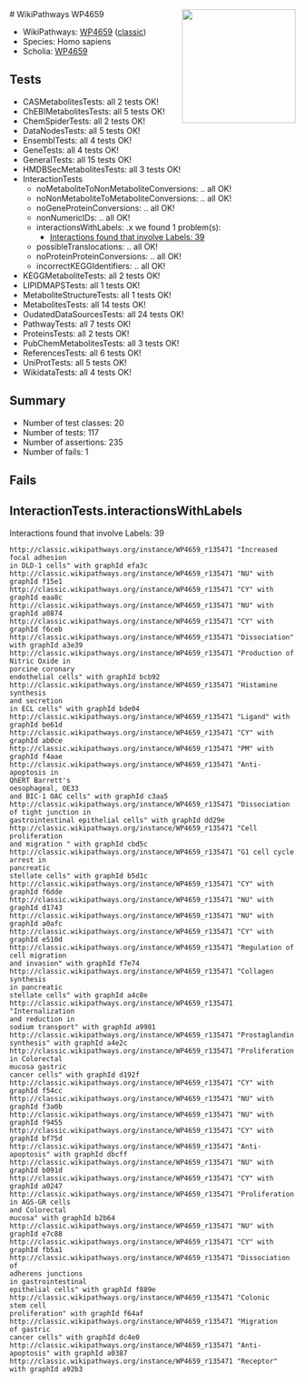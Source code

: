 <img style="float: right; width: 200px" src="https://upload.wikimedia.org/wikipedia/commons/thumb/8/83/Wplogo_with_text_500.png/640px-Wplogo_with_text_500.png" />
# WikiPathways WP4659

* WikiPathways: [WP4659](https://wikipathways.org/pathways/WP4659) ([classic](https://classic.wikipathways.org/instance/WP4659))
* Species: Homo sapiens
* Scholia: [WP4659](https://scholia.toolforge.org/wikipathways/WP4659)
## Tests
* CASMetabolitesTests: all 2 tests OK!
* ChEBIMetabolitesTests: all 5 tests OK!
* ChemSpiderTests: all 2 tests OK!
* DataNodesTests: all 5 tests OK!
* EnsemblTests: all 4 tests OK!
* GeneTests: all 4 tests OK!
* GeneralTests: all 15 tests OK!
* HMDBSecMetabolitesTests: all 3 tests OK!
* InteractionTests
    * noMetaboliteToNonMetaboliteConversions: .. all OK!
    * noNonMetaboliteToMetaboliteConversions: .. all OK!
    * noGeneProteinConversions: .. all OK!
    * nonNumericIDs: .. all OK!
    * interactionsWithLabels: .x we found 1 problem(s):
        * [Interactions found that involve Labels: 39](#fe97a8ff)
    * possibleTranslocations: .. all OK!
    * noProteinProteinConversions: .. all OK!
    * incorrectKEGGIdentifiers: .. all OK!
* KEGGMetaboliteTests: all 2 tests OK!
* LIPIDMAPSTests: all 1 tests OK!
* MetaboliteStructureTests: all 1 tests OK!
* MetabolitesTests: all 14 tests OK!
* OudatedDataSourcesTests: all 24 tests OK!
* PathwayTests: all 7 tests OK!
* ProteinsTests: all 2 tests OK!
* PubChemMetabolitesTests: all 3 tests OK!
* ReferencesTests: all 6 tests OK!
* UniProtTests: all 5 tests OK!
* WikidataTests: all 4 tests OK!


## Summary

* Number of test classes: 20
* Number of tests: 117
* Number of assertions: 235
* Number of fails: 1

## Fails

<a name="fe97a8ff" />

## InteractionTests.interactionsWithLabels

Interactions found that involve Labels: 39
```
http://classic.wikipathways.org/instance/WP4659_r135471 "Increased 
focal adhesion
in DLD-1 cells" with graphId efa3c
http://classic.wikipathways.org/instance/WP4659_r135471 "NU" with graphId f15e1
http://classic.wikipathways.org/instance/WP4659_r135471 "CY" with graphId eaa8c
http://classic.wikipathways.org/instance/WP4659_r135471 "NU" with graphId a0874
http://classic.wikipathways.org/instance/WP4659_r135471 "CY" with graphId f6ceb
http://classic.wikipathways.org/instance/WP4659_r135471 "Dissociation" with graphId a3e39
http://classic.wikipathways.org/instance/WP4659_r135471 "Production of
Nitric Oxide in
porcine coronary
endothelial cells" with graphId bcb92
http://classic.wikipathways.org/instance/WP4659_r135471 "Histamine 
synthesis
and secretion  
in ECL cells" with graphId bde04
http://classic.wikipathways.org/instance/WP4659_r135471 "Ligand" with graphId be61d
http://classic.wikipathways.org/instance/WP4659_r135471 "CY" with graphId ab0ce
http://classic.wikipathways.org/instance/WP4659_r135471 "PM" with graphId f4aae
http://classic.wikipathways.org/instance/WP4659_r135471 "Anti-apoptosis in
QhERT Barrett's 
oesophageal, OE33
and BIC-1 OAC cells" with graphId c3aa5
http://classic.wikipathways.org/instance/WP4659_r135471 "Dissociation
of tight junction in
gastrointestinal epithelial cells" with graphId dd29e
http://classic.wikipathways.org/instance/WP4659_r135471 "Cell proliferation
and migration " with graphId cbd5c
http://classic.wikipathways.org/instance/WP4659_r135471 "G1 cell cycle
arrest in
pancreatic
stellate cells" with graphId b5d1c
http://classic.wikipathways.org/instance/WP4659_r135471 "CY" with graphId f6dde
http://classic.wikipathways.org/instance/WP4659_r135471 "NU" with graphId d1743
http://classic.wikipathways.org/instance/WP4659_r135471 "NU" with graphId a0afc
http://classic.wikipathways.org/instance/WP4659_r135471 "CY" with graphId e510d
http://classic.wikipathways.org/instance/WP4659_r135471 "Regulation of
cell migration
and invasion" with graphId f7e74
http://classic.wikipathways.org/instance/WP4659_r135471 "Collagen
synthesis
in pancreatic
stellate cells" with graphId a4c8e
http://classic.wikipathways.org/instance/WP4659_r135471 "Internalization
and reduction in
sodium transport" with graphId a9981
http://classic.wikipathways.org/instance/WP4659_r135471 "Prostaglandin
synthesis" with graphId a4e2c
http://classic.wikipathways.org/instance/WP4659_r135471 "Proliferation
in Colorectal
mucosa gastric
cancer cells" with graphId d192f
http://classic.wikipathways.org/instance/WP4659_r135471 "CY" with graphId f54cc
http://classic.wikipathways.org/instance/WP4659_r135471 "NU" with graphId f3a0b
http://classic.wikipathways.org/instance/WP4659_r135471 "NU" with graphId f9455
http://classic.wikipathways.org/instance/WP4659_r135471 "CY" with graphId bf75d
http://classic.wikipathways.org/instance/WP4659_r135471 "Anti-
apoptosis" with graphId dbcff
http://classic.wikipathways.org/instance/WP4659_r135471 "NU" with graphId b091d
http://classic.wikipathways.org/instance/WP4659_r135471 "CY" with graphId a0247
http://classic.wikipathways.org/instance/WP4659_r135471 "Proliferation
in AGS-GR cells
and Colorectal
mucosa" with graphId b2b64
http://classic.wikipathways.org/instance/WP4659_r135471 "NU" with graphId e7c88
http://classic.wikipathways.org/instance/WP4659_r135471 "CY" with graphId fb5a1
http://classic.wikipathways.org/instance/WP4659_r135471 "Dissociation of
adherens junctions
in gastrointestinal
epithelial cells" with graphId f889e
http://classic.wikipathways.org/instance/WP4659_r135471 "Colonic 
stem cell
proliferation" with graphId f64af
http://classic.wikipathways.org/instance/WP4659_r135471 "Migration 
of gastric
cancer cells" with graphId dc4e0
http://classic.wikipathways.org/instance/WP4659_r135471 "Anti-apoptosis" with graphId a0387
http://classic.wikipathways.org/instance/WP4659_r135471 "Receptor" with graphId a92b3
```

